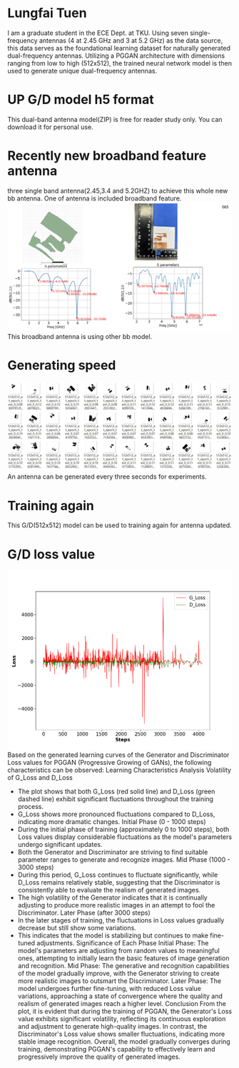 # Lungfai Tuen
I am a graduate student in the ECE Dept. at TKU.
Using seven single-frequency antennas (4 at 2.45 GHz and 3 at 5.2 GHz) as the data source, this data serves as the foundational learning dataset for naturally generated dual-frequency antennas. Utilizing a PGGAN architecture with dimensions ranging from low to high (512x512), the trained neural network model is then used to generate unique dual-frequency antennas.
# UP G/D model h5 format
This dual-band antenna model(ZIP) is free for reader study only.
You can download it for personal use.
# Recently new broadband feature antenna
three single band antenna(2.45,3.4 and 5.2GHZ) to achieve this whole new bb antenna. One of antenna is included broadband feature.
![image](https://github.com/justintuen/lungfai/blob/main/bb.jpg)
This broadband antenna is using other bb model.
# Generating speed
![image](https://github.com/justintuen/lungfai/blob/main/bb_g.jpg)
An antenna can be generated every three seconds for experiments.
# Training again
This G/D(512x512) model can be used to training again for antenna updated.   
# G/D loss value
![image](https://github.com/justintuen/lungfai/blob/main/loss_plot.png)
Based on the generated learning curves of the Generator and Discriminator Loss values for PGGAN (Progressive Growing of GANs), the following characteristics can be observed:
Learning Characteristics Analysis
Volatility of G_Loss and D_Loss
-	The plot shows that both G_Loss (red solid line) and D_Loss (green dashed line) exhibit significant fluctuations throughout the training process.
-	G_Loss shows more pronounced fluctuations compared to D_Loss, indicating more dramatic changes.
  Initial Phase (0 - 1000 steps)
-	During the initial phase of training (approximately 0 to 1000 steps), both Loss values display considerable fluctuations as the model's parameters undergo significant updates.
-	Both the Generator and Discriminator are striving to find suitable parameter ranges to generate and recognize images.
  Mid Phase (1000 - 3000 steps)
-	During this period, G_Loss continues to fluctuate significantly, while D_Loss remains relatively stable, suggesting that the Discriminator is consistently able to evaluate the realism of generated images.
-	The high volatility of the Generator indicates that it is continually adjusting to produce more realistic images in an attempt to fool the Discriminator.
  Later Phase (after 3000 steps)
-	In the later stages of training, the fluctuations in Loss values gradually decrease but still show some variations.
-	This indicates that the model is stabilizing but continues to make fine-tuned adjustments.
Significance of Each Phase
  Initial Phase: The model's parameters are adjusting from random values to meaningful ones, attempting to initially learn the basic features of image generation and recognition.
  Mid Phase: The generative and recognition capabilities of the model gradually improve, with the Generator striving to create more realistic images to outsmart the Discriminator.
  Later Phase: The model undergoes further fine-tuning, with reduced Loss value variations, approaching a state of convergence where the quality and realism of generated images reach a higher level.
Conclusion
From the plot, it is evident that during the training of PGGAN, the Generator's Loss value exhibits significant volatility, reflecting its continuous exploration and adjustment to generate high-quality images. In contrast, the Discriminator's Loss value shows smaller fluctuations, indicating more stable image recognition. Overall, the model gradually converges during training, demonstrating PGGAN's capability to effectively learn and progressively improve the quality of generated images.
